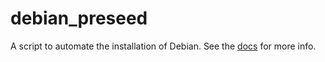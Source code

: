 # debian_preseed
A script to automate the installation of Debian. See the [docs](https://wiki.debian.org/DebianInstaller/Preseed) for more info.
